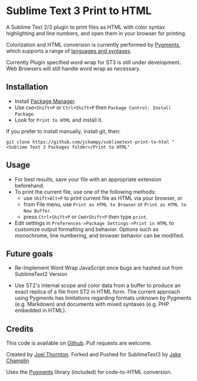 Sublime Text 3 Print to HTML
============================

A Sublime Text 2/3 plugin to print files as HTML with color syntax highlighting and line numbers, and open them in your browser for printing.

Colorization and HTML conversion is currently performed by [Pygments][0], which supports a range of [languages and syntaxes][3].

Currently Plugin specified word wrap for ST3 is still under development. Web Browsers will still handle word wrap as necessary. 

## Installation

 * Install [Package Manager][2].
 * Use `Cmd+Shift+P` or `Ctrl+Shift+P` then `Package Control: Install Package`.
 * Look for `Print to HTML` and install it.

If you prefer to install manually, install git, then:

    git clone https://github.com/jchampy/sublimetext-print-to-html "<Sublime Text 3 Packages folder>/Print to HTML"

## Usage

 * For best results, save your file with an appropriate extension beforehand.
 * To print the current file, use one of the following methods:
   * use `Shift+Alt+P` to print current file as HTML via your browser, or
   * from File menu, use `Print as HTML to Browser` or `Print as HTML to New Buffer`.
   * press `Ctrl+Shift+P` or `Cmd+Shift+P` then type `print`.
 * Edit settings in `Preferences->Package Settings->Print in HTML` to customize output formatting and behavior. Options such as monochrome, line numbering, and browser behavior can be modified.

## Future goals

 * Re-Implement Word Wrap JavaScript once bugs are hashed out from SublimeText2 Version

 * Use ST2's internal scope and color data from a buffer to produce an exact replica of a file from ST2 in HTML form. The current approach using Pygments has limitations regarding formats unknown by Pygments (e.g. Markdown) and documents with mixed syntaxes (e.g. PHP embedded in HTML).

## Credits

This code is available on [Github][1]. Pull requests are welcome.

Created by [Joel Thornton][4]. 
Forked and Pushed for SublimeText3 by [Jake Champlin][5]

Uses the [Pygments][0] library (included) for code-to-HTML conversion.


 [0]: http://pygments.org/
 [1]: https://github.com/jchampy/sublimetext-print-to-html
 [2]: http://sublime.wbond.net/installation
 [3]: http://pygments.org/languages/
 [4]: mailto:sublime@joelpt.net
 [5]: mailto:jake.champlin.27@gmail.com
